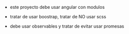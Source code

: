 * este proyecto debe usar angular con modulos

* tratar de usar boostrap, tratar de NO usar scss

* debe usar observables y tratar de evitar usar promesas
